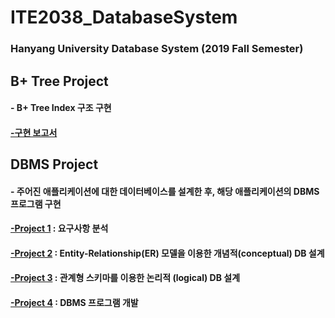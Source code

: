 # ITE2038_DatabaseSystem
### Hanyang University Database System (2019 Fall Semester)

## B+ Tree Project
#### - B+ Tree Index 구조 구현
#### [-구현 보고서](https://github.com/sk3001/ITE2038_DatabaseSystem/blob/main/B%2B%20Tree%20Project/B-tree_Assignment_2018007965.pdf)

## DBMS Project
#### - 주어진 애플리케이션에 대한 데이터베이스를 설계한 후, 해당 애플리케이션의 DBMS 프로그램 구현
#### [-Project 1](https://github.com/sk3001/ITE2038_DatabaseSystem/blob/main/DBMS%20Project/Project%201/2018007965_%EA%B9%80%EC%82%B0_P1.pdf) : 요구사항 분석
#### [-Project 2](https://github.com/sk3001/ITE2038_DatabaseSystem/blob/main/DBMS%20Project/Project%201/2018007965_%EA%B9%80%EC%82%B0_P2.pdf) : Entity-Relationship(ER) 모델을 이용한 개념적(conceptual) DB 설계
#### [-Project 3](https://github.com/sk3001/ITE2038_DatabaseSystem/blob/main/DBMS%20Project/Project%201/2018007965_%EA%B9%80%EC%82%B0_P3.pdf) : 관계형 스키마를 이용한 논리적 (logical) DB 설계
#### [-Project 4](https://github.com/sk3001/ITE2038_DatabaseSystem/blob/main/DBMS%20Project/Project%201/2018007965_%EA%B9%80%EC%82%B0_P4.pdf) : DBMS 프로그램 개발
